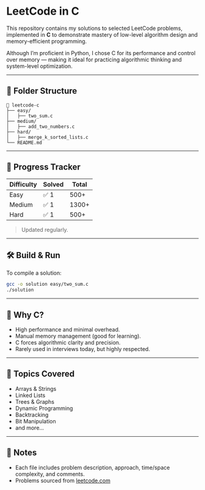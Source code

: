 # LeetCode in C

This repository contains my solutions to selected LeetCode problems, implemented in **C** to demonstrate mastery of low-level algorithm design and memory-efficient programming.

Although I’m proficient in Python, I chose C for its performance and control over memory — making it ideal for practicing algorithmic thinking and system-level optimization.

---

## 📁 Folder Structure

```
📂 leetcode-c
├── easy/
│   ├── two_sum.c
├── medium/
│   ├── add_two_numbers.c
├── hard/
│   ├── merge_k_sorted_lists.c
└── README.md
```

---

## 🚀 Progress Tracker

| Difficulty | Solved | Total |
|------------|--------|-------|
| Easy       | ✅ 1   | 500+  |
| Medium     | ✅ 1   | 1300+ |
| Hard       | ✅ 1   | 500+  |

> Updated regularly.

---

## 🛠️ Build & Run

To compile a solution:

```bash
gcc -o solution easy/two_sum.c
./solution
```

---

## 🧠 Why C?

- High performance and minimal overhead.
- Manual memory management (good for learning).
- C forces algorithmic clarity and precision.
- Rarely used in interviews today, but highly respected.

---

## 🧩 Topics Covered

- Arrays & Strings  
- Linked Lists  
- Trees & Graphs  
- Dynamic Programming  
- Backtracking  
- Bit Manipulation  
- and more...

---

## 📌 Notes

- Each file includes problem description, approach, time/space complexity, and comments.
- Problems sourced from [leetcode.com](https://leetcode.com/)
